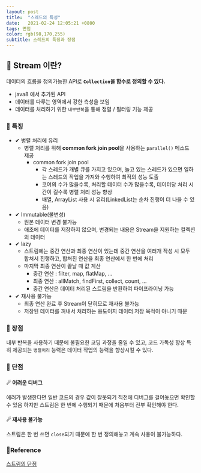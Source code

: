 ```yaml
---
layout: post 
title:  "스레드의 특성"
date:   2021-02-24 12:05:21 +0800 
tags: 면접
color: rgb(98,170,255)
subtitle: 스레드의 특징과 장점
--- 
```


## 🚀 Stream 이란?

 데이터의 흐름을 정의가능한 API로 **`Collection`을 함수로 정의할 수 있다.**
- java8 에서 추가된 API
- 데이터를 다루는 영역에서 강한 측성을 보임
- 데이터를 처리하기 위한 `내부반복`을 통해 정렬 / 필터링 기능 제공

### 🌠 특징

- ✔ 병렬 처리에 유리
  - 병렬 처리를 위해 **common fork join pool**을 사용하는 `parallel()` 메소드 제공
    - common fork join pool
      - 각 스레드가 개별 큐를 가지고 있으며, 놀고 있는 스레드가 있으면 일하는 스레드의 작업을 가져와 수행하여 최적의 성능 도출
      - 코어의 수가 많을수록, 처리할 데이터 수가 많을수록, 데이터당 처리 시간이 길수록 병렬 처리 성능 향상
      - 배열, ArrayList 사용 시 유리(LinkedList는 순차 진행이 더 나을 수 있음)
- ✔  Immutable(불변성)
  - 원본 데이터 변경 불가능
  - 애초에 데이터를 저장하지 않으며, 변경되는 내용은 Stream을 지원하는 컬렉션의 데이터
- ✔  lazy
  - 스트림에는 중간 연산과 최종 연산이 있는데 중간 연산을 여러개 작성 시 모두 합쳐서 진행하고, 합쳐진 연산을 최종 연산에서 한 번에 처리
  - 마지막 최종 연산이 끝날 때 값 계산
    - 중간 연산 : filter, map, flatMap, ...
    - 최종 연산 : allMatch, findFirst, collect, count, ...
    - 중간 연산은 데이터 처리된 스트림을 반환하여 파이프라이닝 가능
- ✔  재사용 불가능
  - 최종 연산 완료 후 Stream이 닫히므로 재사용 불가능
  - 저장된 데이터를 꺼내서 처리하는 용도이지 데이터 저장 목적이 아니기 때문

### 🌠 장점
내부 반복을 사용하기 때문에 불필요한 코딩 과정을 줄일 수 있고, 코드 가독성 향상
특히 제공되는 `병렬처리` 능력은 데이터 작업의 능력을 향상시킬 수 있다. 

### 🌠 단점

#### ☄ 어려운 디버그

에러가 발생한다면 일반 코드의 경우 값이 잘못되기 직전에 디버그를 걸어놓으면 확인할 수 있음 
하지만 스트림은 한 번에 수행되기 때문에 처음부터 전부 확인해야 한다.

#### ☄ 재사용 불가능

스트림은 한 번 쓰면 `close`되기 때문에 한 번 정의해놓고 계속 사용이 불가능하다.

### 🧾Reference
[스트림의 단점](https://chanqun.tistory.com/349)